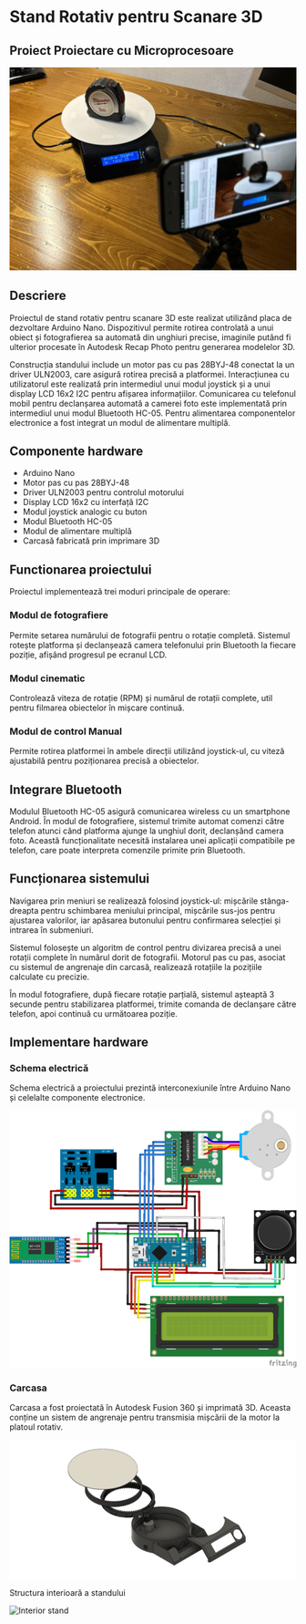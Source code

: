 # Stand Rotativ pentru Scanare 3D
## Proiect Proiectare cu Microprocesoare

![poza ansamblu](Poze%20proiect/proiect-pm1.jpg)

## Descriere

Proiectul de stand rotativ pentru scanare 3D este realizat utilizând placa de dezvoltare Arduino Nano. Dispozitivul permite rotirea controlată a unui obiect și fotografierea sa automată din unghiuri precise, imaginile putând fi ulterior procesate în Autodesk Recap Photo pentru generarea modelelor 3D.

Construcția standului include un motor pas cu pas 28BYJ-48 conectat la un driver ULN2003, care asigură rotirea precisă a platformei. Interacțiunea cu utilizatorul este realizată prin intermediul unui modul joystick și a unui display LCD 16x2 I2C pentru afișarea informațiilor. Comunicarea cu telefonul mobil pentru declanșarea automată a camerei foto este implementată prin intermediul unui modul Bluetooth HC-05. Pentru alimentarea componentelor electronice a fost integrat un modul de alimentare multiplă.

## Componente hardware

- Arduino Nano
- Motor pas cu pas 28BYJ-48
- Driver ULN2003 pentru controlul motorului
- Display LCD 16x2 cu interfață I2C
- Modul joystick analogic cu buton
- Modul Bluetooth HC-05
- Modul de alimentare multiplă
- Carcasă fabricată prin imprimare 3D

## Functionarea proiectului

Proiectul implementează trei moduri principale de operare:

### Modul de fotografiere
Permite setarea numărului de fotografii pentru o rotație completă. Sistemul rotește platforma și declanșează camera telefonului prin Bluetooth la fiecare poziție, afișând progresul pe ecranul LCD.

### Modul cinematic
Controlează viteza de rotație (RPM) și numărul de rotații complete, util pentru filmarea obiectelor în mișcare continuă.

### Modul de control Manual
Permite rotirea platformei în ambele direcții utilizând joystick-ul, cu viteză ajustabilă pentru poziționarea precisă a obiectelor.

## Integrare Bluetooth

Modulul Bluetooth HC-05 asigură comunicarea wireless cu un smartphone Android. În modul de fotografiere, sistemul trimite automat comenzi către telefon atunci când platforma ajunge la unghiul dorit, declanșând camera foto. Această funcționalitate necesită instalarea unei aplicații compatibile pe telefon, care poate interpreta comenzile primite prin Bluetooth.

## Funcționarea sistemului

Navigarea prin meniuri se realizează folosind joystick-ul: mișcările stânga-dreapta pentru schimbarea meniului principal, mișcările sus-jos pentru ajustarea valorilor, iar apăsarea butonului pentru confirmarea selecției și intrarea în submeniuri.

Sistemul folosește un algoritm de control pentru divizarea precisă a unei rotații complete în numărul dorit de fotografii. Motorul pas cu pas, asociat cu sistemul de angrenaje din carcasă, realizează rotațiile la pozițiile calculate cu precizie.

În modul fotografiere, după fiecare rotație parțială, sistemul așteaptă 3 secunde pentru stabilizarea platformei, trimite comanda de declanșare către telefon, apoi continuă cu următoarea poziție.


## Implementare hardware

### Schema electrică

Schema electrică a proiectului prezintă interconexiunile între Arduino Nano și celelalte componente electronice.

![schema electrica](Poze%20proiect/schema-proiect-pm.png)


### Carcasa
Carcasa a fost proiectată în Autodesk Fusion 360 și imprimată 3D. Aceasta conține un sistem de angrenaje pentru transmisia mișcării de la motor la platoul rotativ.

![Carcasa](Poze%20proiect/carcasa-proiect.png)

Structura interioară a standului

![Interior stand](Poze%20proiect/proiect-pm4.png)
